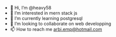 - 👋 Hi, I’m @heavy58
- 👀 I’m interested in mern stack js
- 🌱 I’m currently learning postgresql
- 💞️ I’m looking to collaborate on web developping
- 📫 How to reach me arbi.emp@hotmail.com

<!---
heavy58/heavy58 is a ✨ special ✨ repository because its `README.md` (this file) appears on your GitHub profile.
You can click the Preview link to take a look at your changes.
--->
